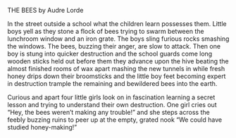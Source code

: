 THE BEES
by Audre Lorde

In the street outside a school
what the children learn
possesses them.
Little boys yell as they stone a flock of bees
trying to swarm
between the lunchroom window and an iron grate.
The boys sling furious rocks
smashing the windows.
The bees, buzzing their anger,
are slow to attack.
Then one boy is stung
into quicker destruction
and the school guards come
long wooden sticks held out before them
they advance upon the hive
beating the almost finished rooms of wax apart
mashing the new tunnels in
while fresh honey drips
down their broomsticks
and the little boy feet becoming expert
in destruction
trample the remaining and bewildered bees
into the earth.

Curious and apart
four little girls look on in fascination
learning a secret lesson
and trying to understand their own destruction.
One girl cries out
“Hey, the bees weren’t making any trouble!”
and she steps across the feebly buzzing ruins
to peer up at the empty, grated nook
“We could have studied honey-making!”
